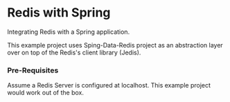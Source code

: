 # Redis with Spring

Integrating Redis with a Spring application. 

This example project uses Sping-Data-Redis project as an abstraction layer over on top of the 
 Redis's client library (Jedis). 

### Pre-Requisites

Assume a Redis Server is configured at localhost. This example project would work out of the box.
